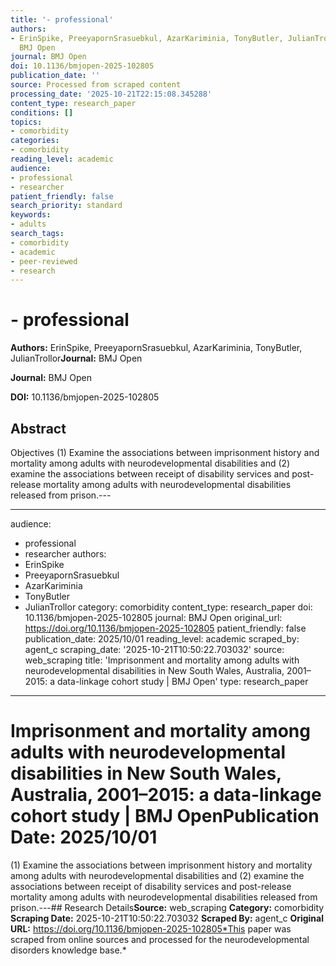 ```yaml
---
title: '- professional'
authors:
- ErinSpike, PreeyapornSrasuebkul, AzarKariminia, TonyButler, JulianTrollor**Journal:**
  BMJ Open
journal: BMJ Open
doi: 10.1136/bmjopen-2025-102805
publication_date: ''
source: Processed from scraped content
processing_date: '2025-10-21T22:15:08.345288'
content_type: research_paper
conditions: []
topics:
- comorbidity
categories:
- comorbidity
reading_level: academic
audience:
- professional
- researcher
patient_friendly: false
search_priority: standard
keywords:
- adults
search_tags:
- comorbidity
- academic
- peer-reviewed
- research
---
```


# - professional

**Authors:** ErinSpike, PreeyapornSrasuebkul, AzarKariminia, TonyButler, JulianTrollor**Journal:** BMJ Open

**Journal:** BMJ Open

**DOI:** 10.1136/bmjopen-2025-102805

## Abstract

Objectives
(1) Examine the associations between imprisonment history and mortality among adults with neurodevelopmental disabilities and (2) examine the associations between receipt of disability services and post-release mortality among adults with neurodevelopmental disabilities released from prison.---

---
audience:
- professional
- researcher
authors:
- ErinSpike
- PreeyapornSrasuebkul
- AzarKariminia
- TonyButler
- JulianTrollor
category: comorbidity
content_type: research_paper
doi: 10.1136/bmjopen-2025-102805
journal: BMJ Open
original_url: https://doi.org/10.1136/bmjopen-2025-102805
patient_friendly: false
publication_date: 2025/10/01
reading_level: academic
scraped_by: agent_c
scraping_date: '2025-10-21T10:50:22.703032'
source: web_scraping
title: 'Imprisonment and mortality among adults with neurodevelopmental disabilities
in New South Wales, Australia, 2001–2015: a data-linkage cohort study | BMJ Open'
type: research_paper
---
# Imprisonment and mortality among adults with neurodevelopmental disabilities in New South Wales, Australia, 2001–2015: a data-linkage cohort study | BMJ Open**Publication Date:** 2025/10/01
(1) Examine the associations between imprisonment history and mortality among adults with neurodevelopmental disabilities and (2) examine the associations between receipt of disability services and post-release mortality among adults with neurodevelopmental disabilities released from prison.---## Research Details**Source:** web_scraping
**Category:** comorbidity
**Scraping Date:** 2025-10-21T10:50:22.703032
**Scraped By:** agent_c
**Original URL:** https://doi.org/10.1136/bmjopen-2025-102805*This paper was scraped from online sources and processed for the neurodevelopmental disorders knowledge base.*